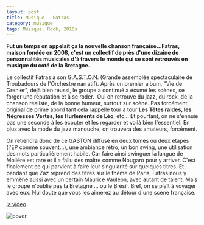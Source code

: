 ```yaml
---
layout: post
title: Musique - Fatras
category: musique
tags: Musique, Rock, 2010s
---
```

**Fut un temps on appelait ça la nouvelle chanson française...Fatras, maison fondée en 2008, c'est un collectif de près d'une dizaine de personnalités musicales d'à travers le monde qui se sont retrouvés en musique du coté de la Bretagne.**

Le collectif Fatras a son G.A.S.T.O.N. (Grande assemblée spectaculaire de Troubadours de l'Orchestre narratif). Après un premier album, "Vie de Grenier", déjà bien réussi, le groupe a continué à écumé les scènes, se forger une réputation et à se roder.  Oui on retrouve du jazz, du rock, de la chanson réaliste, de la bonne humeur, surtout sur scène. Pas forcément original de prime abord tant cela rappelle tour à tour **Les Têtes raides, les Négresses Vertes, les Hurlements de Léo**, etc... Et pourtant, on ne s'ennuie pas une seconde à les écouter et les regarder et voilà bien l'essentiel. En plus avec la mode du jazz manouche, on trouvera des amateurs, forcément.

On retiendra donc de ce GASTON diffusé en deux tomes ou deux étapes (l'EP comme souvent...), une ambiance rétro, un bon swing, une utilisation des mots particulièrement habile. Car faire ainsi swinguer la langue de Molière est rare et il a fallu des maître comme Nougaro pour y arriver. C'est finalement ce qui parvient à faire leur singularité sur quelques titres. Et pendant que Zaz reprend des titres sur le thème de Paris, Fatras nous y emmène aussi avec un certain Maurice Vauléon, avec autant de talent. Mais le groupe n'oublie pas la Bretagne ... ou le Brésil. Bref, on se plaît à voyager avec eux. Nul doute que vous les aimerez au détour d'une scène française.

[la video](https://www.youtube.com/watch?v=xV3R4601amQ)

![cover](http://cheziceman.files.wordpress.com/2015/01/fatras.jpg)
